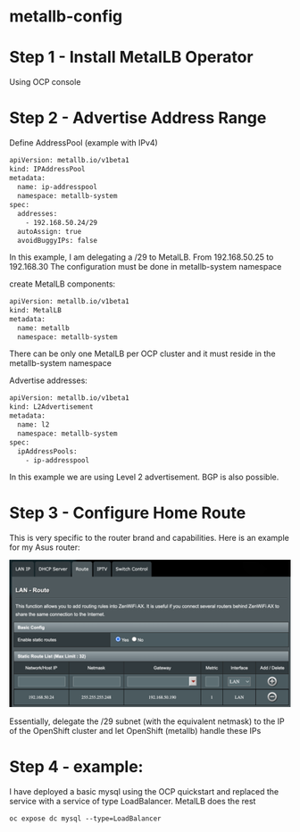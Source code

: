 # metallb-config

# Step 1 - Install MetalLB Operator
Using OCP console

# Step 2 - Advertise Address Range

Define AddressPool (example with IPv4)
```
apiVersion: metallb.io/v1beta1
kind: IPAddressPool
metadata:
  name: ip-addresspool
  namespace: metallb-system
spec:
  addresses:
    - 192.168.50.24/29
  autoAssign: true
  avoidBuggyIPs: false
```
In this example, I am delegating a /29 to MetalLB.  From 192.168.50.25 to 192.168.30 
The configuration must be done in metallb-system namespace

create MetalLB components:

```
apiVersion: metallb.io/v1beta1
kind: MetalLB
metadata:
  name: metallb
  namespace: metallb-system
```

There can be only one MetalLB per OCP cluster and it must reside in the metallb-system namespace

Advertise addresses:

```
apiVersion: metallb.io/v1beta1
kind: L2Advertisement
metadata:
  name: l2
  namespace: metallb-system
spec:
  ipAddressPools:
    - ip-addresspool
```
In this example we are using Level 2 advertisement.  BGP is also possible.

# Step 3 - Configure Home Route
This is very specific to the router brand and capabilities. Here is an example for my Asus router:

![asus](asus.png)

Essentially, delegate the /29 subnet (with the equivalent netmask) to the IP of the OpenShift cluster and let OpenShift (metallb) handle these IPs

# Step 4 - example:

I have deployed a basic mysql using the OCP quickstart and replaced the service with a service of type LoadBalancer.  MetalLB does the rest

```
oc expose dc mysql --type=LoadBalancer
```
